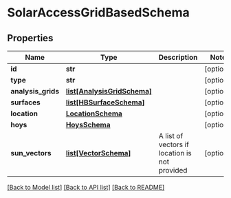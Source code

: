 # SolarAccessGridBasedSchema

## Properties
Name | Type | Description | Notes
------------ | ------------- | ------------- | -------------
**id** | **str** |  | [optional] 
**type** | **str** |  | [optional] 
**analysis_grids** | [**list[AnalysisGridSchema]**](AnalysisGridSchema.md) |  | [optional] 
**surfaces** | [**list[HBSurfaceSchema]**](HBSurfaceSchema.md) |  | [optional] 
**location** | [**LocationSchema**](LocationSchema.md) |  | [optional] 
**hoys** | [**HoysSchema**](HoysSchema.md) |  | [optional] 
**sun_vectors** | [**list[VectorSchema]**](VectorSchema.md) | A list of vectors if location is not provided | [optional] 

[[Back to Model list]](../README.md#documentation-for-models) [[Back to API list]](../README.md#documentation-for-api-endpoints) [[Back to README]](../README.md)


